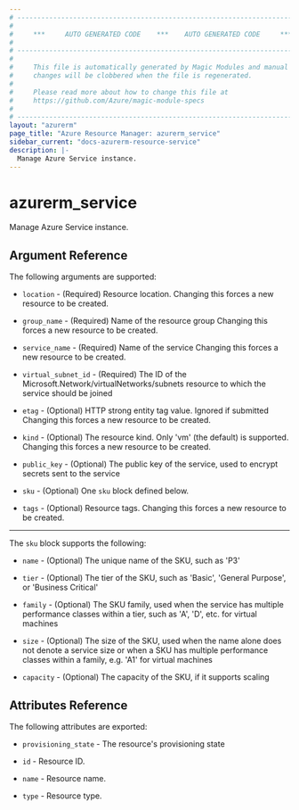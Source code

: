 ```yaml
---
# ----------------------------------------------------------------------------
#
#     ***     AUTO GENERATED CODE    ***    AUTO GENERATED CODE     ***
#
# ----------------------------------------------------------------------------
#
#     This file is automatically generated by Magic Modules and manual
#     changes will be clobbered when the file is regenerated.
#
#     Please read more about how to change this file at
#     https://github.com/Azure/magic-module-specs
#
# ----------------------------------------------------------------------------
layout: "azurerm"
page_title: "Azure Resource Manager: azurerm_service"
sidebar_current: "docs-azurerm-resource-service"
description: |-
  Manage Azure Service instance.
---
```


# azurerm_service

Manage Azure Service instance.


## Argument Reference

The following arguments are supported:

* `location` - (Required) Resource location. Changing this forces a new resource to be created.

* `group_name` - (Required) Name of the resource group Changing this forces a new resource to be created.

* `service_name` - (Required) Name of the service Changing this forces a new resource to be created.

* `virtual_subnet_id` - (Required) The ID of the Microsoft.Network/virtualNetworks/subnets resource to which the service should be joined

* `etag` - (Optional) HTTP strong entity tag value. Ignored if submitted Changing this forces a new resource to be created.

* `kind` - (Optional) The resource kind. Only 'vm' (the default) is supported. Changing this forces a new resource to be created.

* `public_key` - (Optional) The public key of the service, used to encrypt secrets sent to the service

* `sku` - (Optional) One `sku` block defined below.

* `tags` - (Optional) Resource tags. Changing this forces a new resource to be created.

---

The `sku` block supports the following:

* `name` - (Optional) The unique name of the SKU, such as 'P3'

* `tier` - (Optional) The tier of the SKU, such as 'Basic', 'General Purpose', or 'Business Critical'

* `family` - (Optional) The SKU family, used when the service has multiple performance classes within a tier, such as 'A', 'D', etc. for virtual machines

* `size` - (Optional) The size of the SKU, used when the name alone does not denote a service size or when a SKU has multiple performance classes within a family, e.g. 'A1' for virtual machines

* `capacity` - (Optional) The capacity of the SKU, if it supports scaling

## Attributes Reference

The following attributes are exported:

* `provisioning_state` - The resource's provisioning state

* `id` - Resource ID.

* `name` - Resource name.

* `type` - Resource type.
